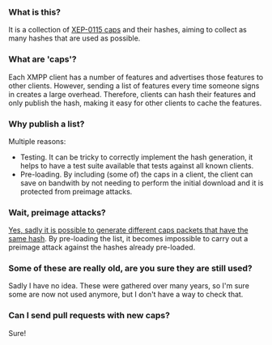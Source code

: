 ### What is this?

It is a collection of [XEP-0115 caps](http://xmpp.org/extensions/xep-0115.html) and their hashes, aiming to collect as many hashes that are used as possible.

### What are 'caps'?

Each XMPP client has a number of features and advertises those features to other clients. However, sending a list of features every time someone signs in creates a large overhead. Therefore, clients can hash their features and only publish the hash, making it easy for other clients to cache the features.

### Why publish a list?

Multiple reasons:

* Testing. It can be tricky to correctly implement the hash generation, it helps to have a test suite available that tests against all known clients.
* Pre-loading. By including (some of) the caps in a client, the client can save on bandwith by not needing to perform the initial download and it is protected from preimage attacks.

### Wait, preimage attacks?

[Yes, sadly it is possible to generate different caps packets that have the same hash](http://mail.jabber.org/pipermail/security/2009-July/000812.html). By pre-loading the list, it becomes impossible to carry out a preimage attack against the hashes already pre-loaded.

### Some of these are really old, are you sure they are still used?

Sadly I have no idea. These were gathered over many years, so I'm sure some are now not used anymore, but I don't have a way to check that.

### Can I send pull requests with new caps?

Sure!
